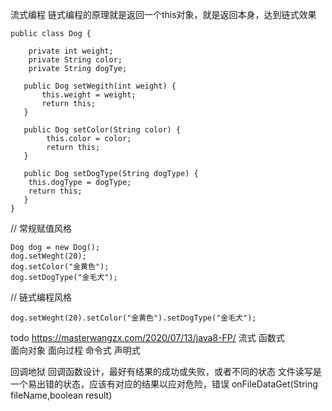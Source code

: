 

流式编程
链式编程的原理就是返回一个this对象，就是返回本身，达到链式效果
```
public class Dog {
    
    private int weight;
    private String color;
    private String dogTye;

   public Dog setWegith(int weight) {
       this.weight = weight;
       return this;
   }
   
   public Dog setColor(String color) {
        this.color = color;
        return this;
   }
  
   public Dog setDogType(String dogType) {
    this.dogType = dogType;
    return this;
   }
}
```
// 常规赋值风格
```
Dog dog = new Dog();
dog.setWeght(20);
dog.setColor("金黄色");
dog.setDogType("金毛犬");
```
// 链式编程风格
```
dog.setWeght(20).setColor("金黄色").setDogType("金毛犬");
```


todo
https://masterwangzx.com/2020/07/13/java8-FP/
流式  函数式  
面向对象 面向过程
命令式   声明式


回调地狱
回调函数设计，最好有结果的成功或失败，或者不同的状态    文件读写是一个易出错的状态，应该有对应的结果以应对危险，错误
onFileDataGet(String fileName,boolean result)
